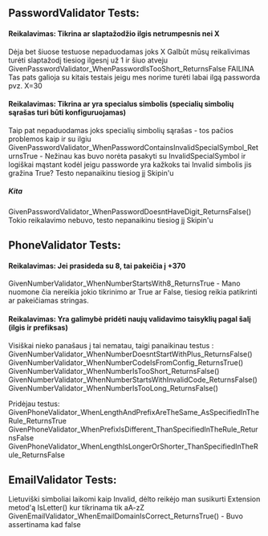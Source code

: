 ## PasswordValidator Tests:
#### Reikalavimas: Tikrina ar slaptažodžio ilgis netrumpesnis nei X
Dėja bet šiuose testuose nepaduodamas joks X
Galbūt mūsų reikalivimas turėti slaptažodį tiesiog ilgesnį už 1 ir šiuo atveju GivenPasswordValidator_WhenPasswordIsTooShort_ReturnsFalse FAILINA
Tas pats galioja su kitais testais jeigu mes norime turėti labai ilgą passworda pvz. X=30

#### Reikalavimas: Tikrina ar yra specialus simbolis (specialių simbolių sąrašas turi būti konfiguruojamas)
Taip pat nepaduodamas joks specialių simbolių sąrašas - tos pačios problemos kaip ir su ilgiu
GivenPasswordValidator_WhenPasswordContainsInvalidSpecialSymbol_ReturnsTrue - Nežinau kas buvo norėta pasakyti su InvalidSpecialSymbol ir logiškai mąstant kodėl jeigu passworde yra kažkoks tai Invalid simbolis jis gražina True? Testo nepanaikinu tiesiog jį Skipin'u

##### Kita
GivenPasswordValidator_WhenPasswordDoesntHaveDigit_ReturnsFalse() Tokio reikalavimo nebuvo, testo nepanaikinu tiesiog jį Skipin'u

## PhoneValidator Tests:
#### Reikalavimas: Jei prasideda su 8, tai pakeičia į +370
GivenNumberValidator_WhenNumberStartsWith8_ReturnsTrue - Mano nuomone čia nereikia jokio tikrinimo ar True ar False, tiesiog reikia patikrinti ar pakeičiamas stringas.

#### Reikalavimas: Yra galimybė pridėti naujų validavimo taisyklių pagal šalį (ilgis ir prefiksas)
Visiškai nieko panašaus į tai nematau, taigi panaikinau testus :
GivenNumberValidator_WhenNumberDoesntStartWithPlus_ReturnsFalse()
GivenNumberValidator_WhenNumberCodeIsFromConfig_ReturnsTrue()
GivenNumberValidator_WhenNumberIsTooShort_ReturnsFalse()
GivenNumberValidator_WhenNumberStartsWithInvalidCode_ReturnsFalse()
GivenNumberValidator_WhenNumberIsTooLong_ReturnsFalse()

Pridėjau testus:
GivenPhoneValidator_WhenLengthAndPrefixAreTheSame_AsSpecifiedInTheRule_ReturnsTrue
GivenPhoneValidator_WhenPrefixIsDifferent_ThanSpecifiedInTheRule_ReturnsFalse
GivenPhoneValidator_WhenLengthIsLongerOrShorter_ThanSpecifiedInTheRule_ReturnsFalse

## EmailValidator Tests:
Lietuviški simboliai laikomi kaip Invalid, dėlto reikėjo man susikurti Extension metod'ą IsLetter() kur tikrinama tik aA-zZ
GivenEmailValidator_WhenEmailDomainIsCorrect_ReturnsTrue() - Buvo assertinama kad false